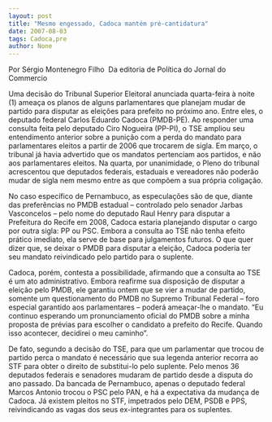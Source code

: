 ```yaml
---
layout: post
title: "Mesmo engessado, Cadoca mantém pré-cantidatura"
date: 2007-08-03
tags: Cadoca,pre
author: None
---
```

Por S&eacute;rgio Montenegro Filho&nbsp;
Da editoria de Pol&iacute;tica do Jornal do Commercio

Uma decis&atilde;o do Tribunal Superior Eleitoral anunciada quarta-feira &agrave; noite (1)&nbsp;amea&ccedil;a os planos de alguns parlamentares que planejam mudar de partido para disputar as elei&ccedil;&otilde;es para prefeito no pr&oacute;ximo ano. Entre eles, o deputado federal Carlos Eduardo Cadoca (PMDB-PE). 
Ao responder uma consulta feita pelo deputado Ciro Nogueira (PP-PI), o TSE ampliou seu entendimento anterior sobre a puni&ccedil;&atilde;o com a perda do mandato para parlamentares eleitos a partir de 2006 que trocarem de sigla. 
Em mar&ccedil;o, o tribunal j&aacute; havia advertido que os mandatos pertenciam aos partidos, e n&atilde;o aos parlamentares eleitos. Na quarta, por unanimidade, o Pleno do tribunal acrescentou que deputados federais, estaduais e vereadores n&atilde;o poder&atilde;o mudar de sigla nem mesmo entre as que comp&otilde;em a sua pr&oacute;pria coliga&ccedil;&atilde;o. 

No caso espec&iacute;fico de Pernambuco, as especula&ccedil;&otilde;es s&atilde;o de que, diante das prefer&ecirc;ncias no PMDB estadual &ndash; controlado pelo senador Jarbas Vasconcelos &ndash; pelo nome do deputado Raul Henry para disputar a Prefeitura do Recife em 2008, Cadoca estaria planejando disputar o cargo por outra sigla: PP ou PSC. 
Embora a consulta ao TSE n&atilde;o tenha efeito pr&aacute;tico imediato, ela serve de base para julgamentos futuros. O que quer dizer que, se deixar o PMDB para disputar a elei&ccedil;&atilde;o, Cadoca poderia ter seu mandato reivindicado pelo partido para o suplente. 

Cadoca, por&eacute;m, contesta a possibilidade, afirmando que a consulta ao TSE &eacute; um ato administrativo. Embora reafirme sua disposi&ccedil;&atilde;o de disputar a elei&ccedil;&atilde;o pelo PMDB, ele garantiu ontem que se vier a mudar de partido, somente um questionamento do PMDB no Supremo Tribunal Federal &ndash; foro especial garantido aos parlamentares &ndash; poder&aacute; amea&ccedil;ar-lhe o mandato. 
&ldquo;Eu continuo esperando um pronunciamento oficial do PMDB sobre a minha proposta de pr&eacute;vias para escolher o candidato a prefeito do Recife. Quando isso acontecer, decidirei o meu caminho&rdquo;. 

De fato, segundo a decis&atilde;o do TSE, para que um parlamentar que trocou de partido perca o mandato &eacute; necess&aacute;rio que sua legenda anterior recorra ao STF para obter o direito de substitui-lo pelo suplente. 
Pelo menos 36 deputados federais e senadores mudaram de partido desde a disputa do ano passado. Da bancada de Pernambuco, apenas o deputado federal Marcos Antonio trocou o PSC pelo PAN, e h&aacute; a expectativa da mudan&ccedil;a de Cadoca. 
J&aacute; existem pleitos no STF, impetrados pelo DEM, PSDB e PPS, reivindicando as vagas dos seus ex-integrantes para os suplentes.  